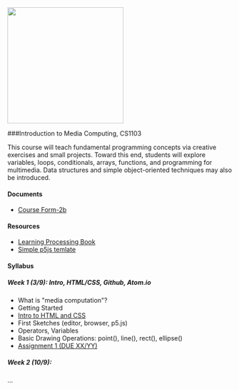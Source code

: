 
<div align="left"><a href="http://ADNAUSEAM.io"><img src="https://rednoise.org/imc/imc.smd.png" width=260/></a></div>

###Introduction to Media Computing, CS1103

This course will teach fundamental programming concepts via creative exercises and small projects. Toward this end, students will explore variables, loops, conditionals, arrays, functions, and programming for multimedia. Data structures and simple object-oriented techniques may also be introduced. 

#### Documents
* [Course Form-2b](https://www.cityu.edu.hk/ug/201415/course/CS1103.pdf)

#### Resources
* [Learning Processing Book](https://github.com/shiffman/LearningProcessing)
* [Simple p5js temlate](https://github.com/SchoolofCreativeMedia/IMC/blob/master/p5js-simple.html)

#### Syllabus

##### Week 1 (3/9): Intro, HTML/CSS, Github, Atom.io

* What is "media computation"?
* Getting Started
* [Intro to HTML and CSS](https://github.com/lmccart/p5.js/wiki/Intro-to-HTML-and-CSS)
* First Sketches (editor, browser, p5.js)
* Operators, Variables
* Basic Drawing Operations: point(), line(), rect(), ellipse()
* [Assignment 1 (DUE XX/YY)](http://link)

##### Week 2 (10/9):
...
